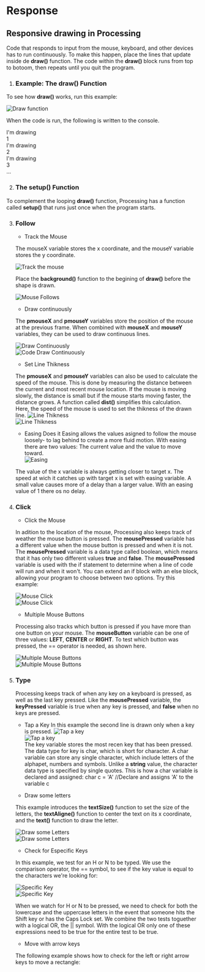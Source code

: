 # Response

## Responsive drawing in Processing 

Code that responds to input from the mouse, keyboard, and other devices has to run continuously. To make this happen, place the lines that update inside de **draw()** function. The code within the **draw()** block runs from top to botoom, then repeats until you quit the program. 

1. ### Example: The draw() Function

To see how **draw()** works, run this example:

![Draw function](images/drawfunction.png)

When the code is run, the following is written to the console.

I'm drawing<br>
1<br>
I'm drawing<br>
2<br>
I'm drawing<br>
3<br>
...<br>

2. ### The setup() Function

To complement the looping **draw()** function, Processing has a function called **setup()** that runs just once when the program starts.

3. ### Follow
    * Track the Mouse<br>
    
    The mouseX variable stores the x coordinate, and the mouseY variable stores the y coordinate. <br>
    
    ![Track the mouse](images/trackmouse.png) <br>
    
    Place the **background()** function to the begining of **draw()** before the shape is drawn. 

    ![Mouse Follows](images/mousefollows.png) <br>
    
    * Draw continuously<br>
    
    The **pmouseX** and **pmouseY** variables store the position of the mouse at the previous frame. When combined with **mouseX** and **mouseY** variables, they can be used to draw continuous lines.
    
     ![Draw Continuously](images/continuously.png) <br>
     ![Code Draw Continuously](images/codecontinuously.png) <br>
    * Set Line Thikness<br>
    
    The **pmouseX** and **pmouseY** variables can also be used to calculate the speed of the mouse. This is done by measuring the distance between the current and most recent mouse location. If the mouse is moving slowly, the distance is small but if the mouse starts moving faster, the distance grows. A function called **dist()** simplifies this calculation.<br>
    Here, the speed of the mouse is used to set the thikness of the drawn line.
     ![Line Thikness](images/dist.png) <br>
     ![Line Thikness](images/distcode.png) <br>
    
    * Easing Does it
    Easing allows the values asigned to follow the mouse loosely- to lag behind to create a more fluid motion. With easing there are two values: The current value and the value to move toward.  
     ![Easing](images/easing.png) <br>
     
     The value of the x variable is always getting closer to target x. The speed at wich it catches up with target x is set with easing variable. A small value causes more of a delay than a larger value. With an easing value of 1 there os no delay.
     
     
4. ### Click 

    * Click the Mouse
    
    In adition to the location of the mouse, Processing also keeps track of weather the mouse button is pressed. The 
    **mousePressed** variable has a different value when the mouse button is pressed and when it is not. The **mousePressed** variable is a data type called boolean, which means that it has only two different values **true** and **false**. The **mousePressed** variable is used with the if statement to determine when a line of code will run and when it won't. You can extend an if block with an else block, allowing your program to choose between two options. Try this example:
    
    ![Mouse Click](images/mouseclick.png) <br>
    ![Mouse Click](images/mouseclick1.png) <br>
    
    * Multiple Mouse Buttons
    
    Processing also tracks which button is pressed if you have more than one button on your mouse. The **mouseButton** variable can be one of three values: **LEFT**, **CENTER** or **RIGHT**. To test which button was pressed, the == operator is needed, as shown here.
    
    ![Multiple Mouse Buttons](images/mouseButtons1.png) <br>
    ![Multiple Mouse Buttons](images/mouseButtons.png) <br>

5. ### Type

    Processing keeps track of when any key on a keyboard is pressed, as well as the last key pressed. Like the **mousePressed** variable, the **keyPressed** variable is true when any key is pressed, and **false** when no keys are pressed.
    
    * Tap a Key
    In this example the second line is drawn only when a key is pressed.
    ![Tap a key](images/key1.png) <br>
    ![Tap a key](images/key.png) <br>
    The key variable stores the most recen key that has been pressed. The data type for key is char, which is short for character. A char variable can store any single character, which include letters of the alphapet, numbers and symbols. Unlike a **string** value, the character data type is specified by single quotes. This is how a char variable is declared and assigned:
    char c = 'A' //Declare and assigns 'A' to the variable c
    
    * Draw some letters
    
    This example introduces the **textSize()** function to set the size of the letters, the **textAligne()** function to center the text on its x coordinate, and the **text()** function to draw the letter. 
    
    ![Draw some Letters](images/letters1.png) <br>
    ![Draw some Letters](images/letters.png) <br>
    
    * Check for Especific Keys 
    
    In this example, we test for an H or N to be typed. We use the comparison operator, the == symbol, to see if the key value is equal to the characters we're looking for:
    
    ![Specific Key](images/specifickey1.png) <br>
    ![Specific Key](images/specifickey.png) <br>
    
    When we watch for H or N to be pressed, we need to check for both the lowercase and the uppercase letters in the event that someone hits the Shift key or has the Caps Lock set. We combine the two tests toguether with a logical OR, the || symbol. With the logical OR only one of these expressions need to be true for the entire test to be true.  
    
    * Move with arrow keys
    
    The following example shows how to check for the left or right arrow keys to move a rectangle:
    
